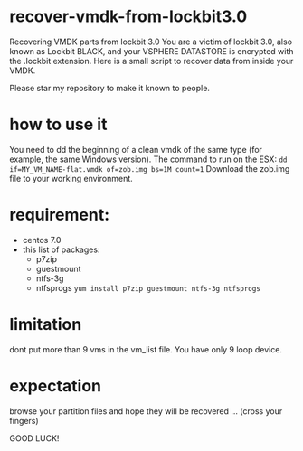 # recover-vmdk-from-lockbit3.0
Recovering VMDK parts from lockbit 3.0
You are a victim of lockbit 3.0, also known as Lockbit BLACK, and your VSPHERE DATASTORE is encrypted with the .lockbit extension.
Here is a small script to recover data from inside your VMDK.

Please star my repository to make it known to people.
 
# how to use it
 You need to dd the beginning of a clean vmdk of the same type (for example, the same Windows version).
 The command to run on the ESX:
  `dd if=MY_VM_NAME-flat.vmdk of=zob.img bs=1M count=1`
Download the zob.img file to your working environment.
 
# requirement:
 - centos 7.0
 - this list of packages:
    - p7zip
    - guestmount
    - ntfs-3g
    - ntfsprogs
   `yum install p7zip guestmount ntfs-3g ntfsprogs`
   
   
# limitation
dont put more than 9 vms in the vm_list file. 
You have only 9 loop device. 
  
# expectation
browse your partition files and hope they will be recovered ... (cross your fingers)

GOOD LUCK!
